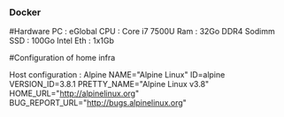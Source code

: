 ### Docker

#Hardware
PC : eGlobal
CPU : Core i7 7500U
Ram : 32Go DDR4 Sodimm
SSD : 100Go Intel
Eth : 1x1Gb

#Configuration of home infra

Host configuration : Alpine
NAME="Alpine Linux"
ID=alpine
VERSION_ID=3.8.1
PRETTY_NAME="Alpine Linux v3.8"
HOME_URL="http://alpinelinux.org"
BUG_REPORT_URL="http://bugs.alpinelinux.org"

